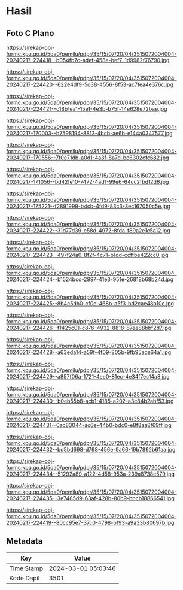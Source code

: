 # Hasil

## Foto C Plano

https://sirekap-obj-formc.kpu.go.id/5da0/pemilu/pdpr/35/15/07/20/04/3515072004004-20240217-224418--b054fb7c-adef-458e-bef7-1d9982f76790.jpg

https://sirekap-obj-formc.kpu.go.id/5da0/pemilu/pdpr/35/15/07/20/04/3515072004004-20240217-224420--622e4df9-5d38-4556-8f53-ac7fea4e376c.jpg

https://sirekap-obj-formc.kpu.go.id/5da0/pemilu/pdpr/35/15/07/20/04/3515072004004-20240217-224421--c18b1ea1-15e1-4e3b-b75f-14e628e72bae.jpg

https://sirekap-obj-formc.kpu.go.id/5da0/pemilu/pdpr/35/15/07/20/04/3515072004004-20240217-170003--b7598194-8813-4bcb-ae6b-e144a0347577.jpg

https://sirekap-obj-formc.kpu.go.id/5da0/pemilu/pdpr/35/15/07/20/04/3515072004004-20240217-170556--7f0e71db-a0d1-4a3f-8a7d-be6302cfc682.jpg

https://sirekap-obj-formc.kpu.go.id/5da0/pemilu/pdpr/35/15/07/20/04/3515072004004-20240217-171056--bd42fe10-7472-4ad1-99e6-64cc2fbdf2d6.jpg

https://sirekap-obj-formc.kpu.go.id/5da0/pemilu/pdpr/35/15/07/20/04/3515072004004-20240217-175221--f2891999-b4cb-4fd9-83c3-3ec167050c5e.jpg

https://sirekap-obj-formc.kpu.go.id/5da0/pemilu/pdpr/35/15/07/20/04/3515072004004-20240217-224422--31d77d39-e58d-4972-8fda-f89a2e1c5a12.jpg

https://sirekap-obj-formc.kpu.go.id/5da0/pemilu/pdpr/35/15/07/20/04/3515072004004-20240217-224423--497f24a0-8f2f-4c71-b1dd-ccffbe422cc0.jpg

https://sirekap-obj-formc.kpu.go.id/5da0/pemilu/pdpr/35/15/07/20/04/3515072004004-20240217-224424--b1524bcd-2997-41e3-951e-26818b68b24d.jpg

https://sirekap-obj-formc.kpu.go.id/5da0/pemilu/pdpr/35/15/07/20/04/3515072004004-20240217-224425--8b4c5db0-cf0e-468b-a5f3-bd2cae48b10c.jpg

https://sirekap-obj-formc.kpu.go.id/5da0/pemilu/pdpr/35/15/07/20/04/3515072004004-20240217-224426--f1425c01-c876-4932-8818-87ee88bbf2d7.jpg

https://sirekap-obj-formc.kpu.go.id/5da0/pemilu/pdpr/35/15/07/20/04/3515072004004-20240217-224428--a63eda14-a59f-4f09-805b-9fb95ace64a1.jpg

https://sirekap-obj-formc.kpu.go.id/5da0/pemilu/pdpr/35/15/07/20/04/3515072004004-20240217-224429--a857f06a-1721-4ee0-81ec-4e34f7ec14a8.jpg

https://sirekap-obj-formc.kpu.go.id/5da0/pemilu/pdpr/35/15/07/20/04/3515072004004-20240217-224430--b0eb55b8-acb1-4185-a202-a3c84b2abf53.jpg

https://sirekap-obj-formc.kpu.go.id/5da0/pemilu/pdpr/35/15/07/20/04/3515072004004-20240217-224431--0ac83044-ac6e-44b0-bdc0-e8f8aa8f69ff.jpg

https://sirekap-obj-formc.kpu.go.id/5da0/pemilu/pdpr/35/15/07/20/04/3515072004004-20240217-224432--bd5bd698-d798-456e-9a66-19b7892b61aa.jpg

https://sirekap-obj-formc.kpu.go.id/5da0/pemilu/pdpr/35/15/07/20/04/3515072004004-20240217-224434--51292a89-a122-4d58-953a-239a8738e579.jpg

https://sirekap-obj-formc.kpu.go.id/5da0/pemilu/pdpr/35/15/07/20/04/3515072004004-20240217-224435--3e7485d9-63af-428b-80b9-bbcb18866541.jpg

https://sirekap-obj-formc.kpu.go.id/5da0/pemilu/pdpr/35/15/07/20/04/3515072004004-20240217-224419--80cc95e7-37c0-4798-bf93-a9a33b80697b.jpg


## Metadata

| Key        | Value               |
| ---------- | ------------------- |
| Time Stamp | 2024-03-01 05:03:46 |
| Kode Dapil | 3501                |




